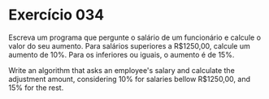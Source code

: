 # Exercício 034

Escreva um programa que pergunte o salário de um funcionário e
calcule o valor do seu aumento. Para salários superiores a
R$1250,00, calcule um aumento de 10%. Para os inferiores ou iguais,
o aumento é de 15%.

Write an algorithm that asks an employee's salary and calculate
the adjustment amount, considering 10% for salaries bellow R$1250,00,
and 15% for the rest.
